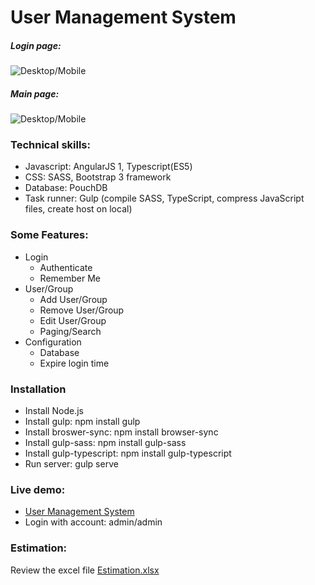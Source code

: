 # User Management System

##### Login page:
![Desktop/Mobile](http://i.imgur.com/DWNLwDZ.png)
##### Main page:
![Desktop/Mobile](http://i.imgur.com/ftifWFC.png)

### Technical skills:
* Javascript: AngularJS 1, Typescript(ES5)
* CSS: SASS, Bootstrap 3 framework
* Database: PouchDB
* Task runner: Gulp (compile SASS, TypeScript, compress JavaScript files, create host on local)

### Some Features:
* Login
	- Authenticate
	- Remember Me
* User/Group
	- Add User/Group
	- Remove User/Group
	- Edit User/Group
	- Paging/Search
* Configuration
	- Database
	- Expire login time

### Installation
* Install Node.js
* Install gulp: npm install gulp
* Install broswer-sync: npm install browser-sync
* Install gulp-sass: npm install gulp-sass
* Install gulp-typescript: npm install gulp-typescript
* Run server: gulp serve

### Live demo:
* [User Management System](https://eightbitrockstar-91ff2.firebaseapp.com/)
* Login with account: admin/admin

### Estimation:
Review the excel file [Estimation.xlsx](https://github.com/tommyspot/UserManagementSystem/blob/master/Estimation.xlsx)
